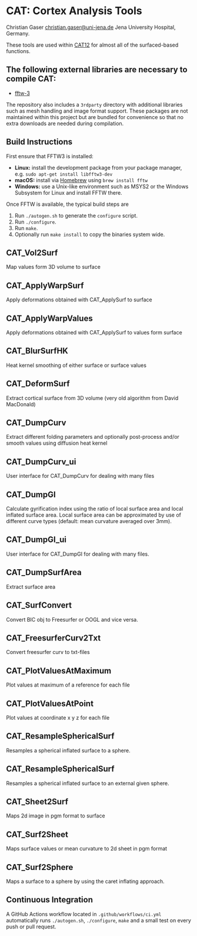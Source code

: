 # CAT: Cortex Analysis Tools
Christian Gaser christian.gaser@uni-jena.de Jena University Hospital, Germany.

These tools are used within [CAT12](https://github.com/ChristianGaser/cat12) for almost all of the surfaced-based functions.

## The following external libraries are necessary to compile CAT:
- [fftw-3](https://www.fftw.org)

The repository also includes a `3rdparty` directory with additional
libraries such as mesh handling and image format support.  These
packages are not maintained within this project but are bundled for
convenience so that no extra downloads are needed during compilation.

## Build Instructions

First ensure that FFTW3 is installed:

- **Linux:** install the development package from your package manager, e.g.
  `sudo apt-get install libfftw3-dev`
- **macOS:** install via [Homebrew](https://brew.sh/) using `brew install fftw`
- **Windows:** use a Unix-like environment such as MSYS2 or the Windows
  Subsystem for Linux and install FFTW there.

Once FFTW is available, the typical build steps are

1. Run `./autogen.sh` to generate the `configure` script.
2. Run `./configure`.
3. Run `make`.
4. Optionally run `make install` to copy the binaries system wide.

## CAT_Vol2Surf
Map values form 3D volume to surface

## CAT_ApplyWarpSurf
Apply deformations obtained with CAT_ApplySurf to surface

## CAT_ApplyWarpValues
Apply deformations obtained with CAT_ApplySurf to values form surface

## CAT_BlurSurfHK
Heat kernel smoothing of either surface or surface values

## CAT_DeformSurf
Extract cortical surface from 3D volume (very old algorithm from David MacDonald)

## CAT_DumpCurv
Extract different folding parameters and optionally post-process and/or smooth
values using diffusion heat kernel

## CAT_DumpCurv_ui
User interface for CAT_DumpCurv for dealing with many files

## CAT_DumpGI
Calculate gyrification index using the ratio of local surface area and local
inflated surface area. Local surface area can be approximated by use of different
curve types (default: mean curvature averaged over 3mm).

## CAT_DumpGI_ui
User interface for CAT_DumpGI for dealing with many files.

## CAT_DumpSurfArea
Extract surface area

## CAT_SurfConvert
Convert BIC obj to Freesurfer or OOGL and vice versa.

## CAT_FreesurferCurv2Txt
Convert freesurfer curv to txt-files

## CAT_PlotValuesAtMaximum
Plot values at maximum of a reference for each file

## CAT_PlotValuesAtPoint
Plot values at coordinate x y z for each file

## CAT_ResampleSphericalSurf
Resamples a spherical inflated surface to a sphere.

## CAT_ResampleSphericalSurf
Resamples a spherical inflated surface to an external given sphere.

## CAT_Sheet2Surf
Maps 2d image in pgm format to surface

## CAT_Surf2Sheet
Maps surface values or mean curvature to 2d sheet in pgm format

## CAT_Surf2Sphere
Maps a surface to a sphere by using the caret inflating approach. 

## Continuous Integration

A GitHub Actions workflow located in `.github/workflows/ci.yml` automatically
runs `./autogen.sh`, `./configure`, `make` and a small test on every push or
pull request.

